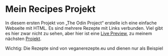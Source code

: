 # Mein Recipes Projekt
In diesem ersten Projekt von „The Odin Project“ erstelle ich eine einfache Webseite mit HTML.
Es sind mehrere Rezepte mit Links verbunden.
Viel gibt es hier zwar nicht zu sehen, aber hier ist eine [Live Preview](https://tomsoerr.github.io/odin-recipes/), 
zu meinem nächsten [Projekt](https://github.com/TomSoerr/odin-landing-page).



Wichtig: Die Rezepte sind von veganerezepte.eu und dienen nur als Beispiel
